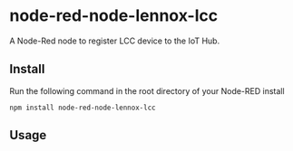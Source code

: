 node-red-node-lennox-lcc
====================

A Node-Red node to register LCC device to the IoT Hub.

Install
-------

Run the following command in the root directory of your Node-RED install

    npm install node-red-node-lennox-lcc


Usage
-----


